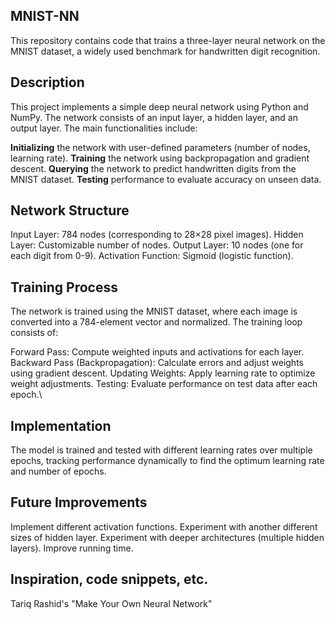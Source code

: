 ## MNIST-NN
This repository contains code that trains a three-layer neural network on the MNIST dataset, a widely used benchmark for handwritten digit recognition.

## Description
This project implements a simple deep neural network using Python and NumPy. The network consists of an input layer, a hidden layer, and an output layer. The main functionalities include:

  **Initializing** the network with user-defined parameters (number of nodes, learning rate).
  **Training** the network using backpropagation and gradient descent.
  **Querying** the network to predict handwritten digits from the MNIST dataset.
  **Testing** performance to evaluate accuracy on unseen data.
  
## Network Structure
Input Layer: 784 nodes (corresponding to 28×28 pixel images).
Hidden Layer: Customizable number of nodes.
Output Layer: 10 nodes (one for each digit from 0-9).
Activation Function: Sigmoid (logistic function).

## Training Process
The network is trained using the MNIST dataset, where each image is converted into a 784-element vector and normalized. The training loop consists of:

Forward Pass: Compute weighted inputs and activations for each layer.
Backward Pass (Backpropagation): Calculate errors and adjust weights using gradient descent.
Updating Weights: Apply learning rate to optimize weight adjustments.
Testing: Evaluate performance on test data after each epoch.\

## Implementation
The model is trained and tested with different learning rates over multiple epochs, tracking performance dynamically to find the optimum learning rate and number of epochs.

## Future Improvements
Implement different activation functions.
Experiment with another different sizes of hidden layer.
Experiment with deeper architectures (multiple hidden layers).
Improve running time.

## Inspiration, code snippets, etc.
Tariq Rashid's "Make Your Own Neural Network"
